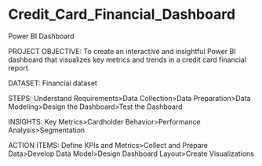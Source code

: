 # Credit_Card_Financial_Dashboard
Power BI Dashboard

PROJECT OBJECTIVE: To create an interactive and insightful Power BI dashboard that visualizes key metrics and trends in a credit card financial report.

DATASET: Financial dataset

STEPS:  Understand Requirements>Data Collection>Data Preparation>Data Modeling>Design the Dashboard>Test the Dashboard

INSIGHTS:  Key Metrics>Cardholder Behavior>Performance Analysis>Segmentation

ACTION ITEMS:  Define KPIs and Metrics>Collect and Prepare Data>Develop Data Model>Design Dashboard Layout>Create Visualizations
